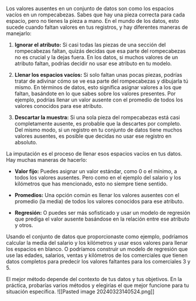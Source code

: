 Los valores ausentes en un conjunto de datos son como los espacios vacíos en un rompecabezas. Sabes que hay una pieza correcta para cada espacio, pero no tienes la pieza a mano. En el mundo de los datos, esto sucede cuando faltan valores en tus registros, y hay diferentes maneras de manejarlo:

1. **Ignorar el atributo:** Si casi todas las piezas de una sección del rompecabezas faltan, quizás decidas que esa parte del rompecabezas no es crucial y la dejas fuera. En los datos, si muchos valores de un atributo faltan, podrías decidir no usar ese atributo en tu modelo.

2. **Llenar los espacios vacíos:** Si solo faltan unas pocas piezas, podrías tratar de adivinar cómo se ve esa parte del rompecabezas y dibujarla tú mismo. En términos de datos, esto significa asignar valores a los que faltan, basándote en lo que sabes sobre los valores presentes. Por ejemplo, podrías llenar un valor ausente con el promedio de todos los valores conocidos para ese atributo.

3. **Descartar la muestra:** Si una sola pieza del rompecabezas está casi completamente ausente, es probable que la descartes por completo. Del mismo modo, si un registro en tu conjunto de datos tiene muchos valores ausentes, es posible que decidas no usar ese registro en absoluto.

La imputación es el proceso de llenar esos espacios vacíos en tus datos. Hay muchas maneras de hacerlo:

- **Valor fijo:** Puedes asignar un valor estándar, como 0 o el mínimo, a todos los valores ausentes. Pero como en el ejemplo del salario y los kilómetros que has mencionado, esto no siempre tiene sentido.
  
- **Promedios:** Una opción común es llenar los valores ausentes con el promedio (la media) de todos los valores conocidos para ese atributo.
  
- **Regresión:** O puedes ser más sofisticado y usar un modelo de regresión que prediga el valor ausente basándose en la relación entre ese atributo y otros.

Usando el conjunto de datos que proporcionaste como ejemplo, podríamos calcular la media del salario y los kilómetros y usar esos valores para llenar los espacios en blanco. O podríamos construir un modelo de regresión que use las edades, salarios, ventas y kilómetros de los comerciales que tienen datos completos para predecir los valores faltantes para los comerciales 3 y 5.

El mejor método depende del contexto de tus datos y tus objetivos. En la práctica, probarías varios métodos y elegirías el que mejor funcione para tu situación específica.
![[Pasted image 20240323140524.png]]